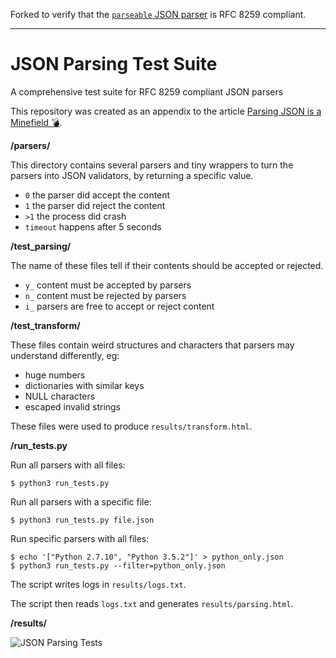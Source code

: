 Forked to verify that the [`parseable` JSON parser](https://github.com/justinyaodu/parseable) is RFC 8259 compliant.

---

# JSON Parsing Test Suite
A comprehensive test suite for RFC 8259 compliant JSON parsers

This repository was created as an appendix to the article [Parsing JSON is a Minefield 💣](http://seriot.ch/parsing_json.php).

**/parsers/**

This directory contains several parsers and tiny wrappers to turn the parsers into JSON validators, by returning a specific value.

- `0` the parser did accept the content
- `1` the parser did reject the content
- `>1` the process did crash
- `timeout` happens after 5 seconds

**/test\_parsing/**

The name of these files tell if their contents should be accepted or rejected.

- `y_` content must be accepted by parsers
- `n_` content must be rejected by parsers
- `i_` parsers are free to accept or reject content

**/test\_transform/**

These files contain weird structures and characters that parsers may understand differently, eg:

- huge numbers
- dictionaries with similar keys
- NULL characters
- escaped invalid strings

These files were used to produce `results/transform.html`.

**/run_tests.py**

Run all parsers with all files:

    $ python3 run_tests.py

Run all parsers with a specific file:

    $ python3 run_tests.py file.json

Run specific parsers with all files:

    $ echo '["Python 2.7.10", "Python 3.5.2"]' > python_only.json
    $ python3 run_tests.py --filter=python_only.json

The script writes logs in `results/logs.txt`.

The script then reads `logs.txt` and generates `results/parsing.html`.

**/results/**

<img src="results/pruned_results.png" alt="JSON Parsing Tests" />
